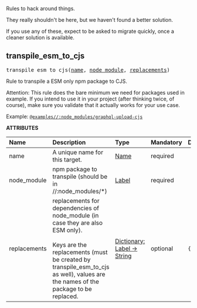 <!-- Generated with Stardoc: http://skydoc.bazel.build -->

Rules to hack around things.

They really shouldn't be here, but we haven't found a better solution.

If you use any of these, expect to be asked to migrate quickly, once a cleaner solution is available.

<a id="transpile_esm_to_cjs"></a>

## transpile_esm_to_cjs

<pre>
transpile_esm_to_cjs(<a href="#transpile_esm_to_cjs-name">name</a>, <a href="#transpile_esm_to_cjs-node_module">node_module</a>, <a href="#transpile_esm_to_cjs-replacements">replacements</a>)
</pre>

Rule to transpile a ESM only npm package to CJS.

Attention: This rule does the bare minimum we need for packages used in example.
If you intend to use it in your project (after thinking twice, of course),
make sure you validate that it actually works for your use case.

Example: [`@examples//:node_modules/graphql-upload-cjs`](../../examples/BUILD.bazel#:~:text=name%20%3D%20%22node_modules/graphql%2Dupload%2Dcjs%22%2C)

**ATTRIBUTES**


| Name  | Description | Type | Mandatory | Default |
| :------------- | :------------- | :------------- | :------------- | :------------- |
| <a id="transpile_esm_to_cjs-name"></a>name |  A unique name for this target.   | <a href="https://bazel.build/concepts/labels#target-names">Name</a> | required |  |
| <a id="transpile_esm_to_cjs-node_module"></a>node_module |  npm package to transpile (should be in //:node_modules/*)   | <a href="https://bazel.build/concepts/labels">Label</a> | required |  |
| <a id="transpile_esm_to_cjs-replacements"></a>replacements |  replacements for dependencies of node_module (in case they are also ESM only).<br><br>Keys are the replacements (must be created by transpile_esm_to_cjs as well), values are the names of the package to be replaced.   | <a href="https://bazel.build/rules/lib/dict">Dictionary: Label -> String</a> | optional |  `{}`  |


